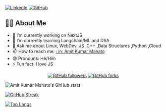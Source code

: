 <link rel="stylesheet" href="https://cdnjs.cloudflare.com/ajax/libs/font-awesome/5.15.3/css/all.min.css" />

[![LinkedIn](https://img.shields.io/badge/LinkedIn-0077B5?style=for-the-badge&logo=linkedin&logoColor=white&logoWidth=20)](https://www.linkedin.com/in/amit-kumar-mahato-751bb61b6/)
[![GitHub](https://img.shields.io/badge/GitHub-181717?style=for-the-badge&logo=github&logoColor=white)](https://github.com/weaponxwolf)

## 🙋‍♂️ About Me

- 🔭 I’m currently working on NextJS
- 🌱 I’m currently learning Langchain/ML and DSA
- 💬 Ask me about Linux, WebDev, JS ,C++ ,Data Structures ,Python ,Cloud
- 📫 How to reach me: <a href="https://www.linkedin.com/in/amit-kumar-mahato-751bb61b6/">: in: Amit Kumar Mahato</a>
- 😄 Pronouns: He/Him
- ⚡ Fun fact: I love JS

<div style="text-align: center;">

[![GitHub followers](https://img.shields.io/github/followers/weaponxwolf?label=Followers&style=social)](https://github.com/weaponxwolf)
[![GitHub forks](https://img.shields.io/github/forks/weaponxwolf/weaponxwolf?style=social)](https://github.com/weaponxwolf/weaponxwolf/network/members)

</div>

![Amit Kumar Mahato's GitHub stats](https://github-readme-stats.vercel.app/api?username=weaponxwolf&show_icons=true&theme=radical&hide=stars)

[![GitHub Streak](https://github-readme-streak-stats.herokuapp.com/?user=weaponxwolf&currStreakNum=2FD3EB&fire=pink&sideLabels=F00&theme=nightowl)](https://git.io/streak-stats)

[![Top Langs](https://github-readme-stats.vercel.app/api/top-langs/?username=weaponxwolf&layout=compact)](https://github.com/anuraghazra/github-readme-stats)

